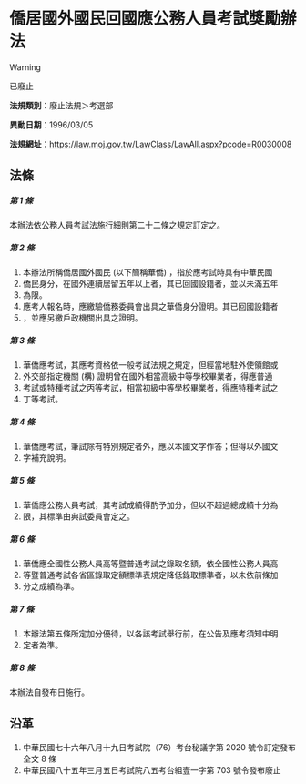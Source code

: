 # 僑居國外國民回國應公務人員考試獎勵辦法
> [!WARNING]
> 已廢止

**法規類別**：廢止法規＞考選部

**異動日期**：1996/03/05  

**法規網址**：https://law.moj.gov.tw/LawClass/LawAll.aspx?pcode=R0030008



## 法條
##### 第 1 條
本辦法依公務人員考試法施行細則第二十二條之規定訂定之。

##### 第 2 條
1. 本辦法所稱僑居國外國民 (以下簡稱華僑) ，指於應考試時具有中華民國
1. 僑民身分，在國外連續居留五年以上者，其已回國設籍者，並以未滿五年
1. 為限。
1. 應考人報名時，應繳驗僑務委員會出具之華僑身分證明。其已回國設籍者
1. ，並應另繳戶政機關出具之證明。

##### 第 3 條
1. 華僑應考試，其應考資格依一般考試法規之規定，但經當地駐外使領館或
1. 外交部指定機關 (構) 證明曾在國外相當高級中等學校畢業者，得應普通
1. 考試或特種考試之丙等考試，相當初級中等學校畢業者，得應特種考試之
1. 丁等考試。

##### 第 4 條
1. 華僑應考試，筆試除有特別規定者外，應以本國文字作答；但得以外國文
1. 字補充說明。

##### 第 5 條
1. 華僑應公務人員考試，其考試成績得酌予加分，但以不超過總成績十分為
1. 限，其標準由典試委員會定之。

##### 第 6 條
1. 華僑應全國性公務人員高等暨普通考試之錄取名額，依全國性公務人員高
1. 等暨普通考試各省區錄取定額標準表規定降低錄取標準者，以未依前條加
1. 分之成績為準。

##### 第 7 條
1. 本辦法第五條所定加分優待，以各該考試舉行前，在公告及應考須知中明
1. 定者為準。

##### 第 8 條
本辦法自發布日施行。

## 沿革
1. 中華民國七十六年八月十九日考試院（76）考台秘議字第 2020 號令訂定發布全文 8  條
1. 中華民國八十五年三月五日考試院八五考台組壹一字第 703  號令發布廢止

